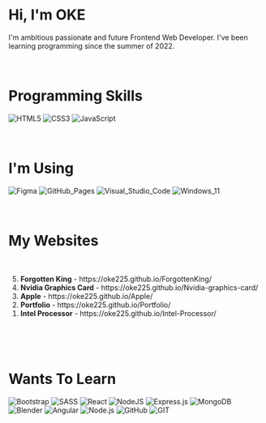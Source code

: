 <h1>Hi, I'm OKE</h1>
I'm ambitious passionate and future Frontend Web Developer. I've been learning programming since the summer of 2022.
<br>
<br>
<br>
<h1>Programming Skills</h1>

![HTML5](https://img.shields.io/badge/html5-%23E34F26.svg?style=for-the-badge&logo=html5&logoColor=white)
![CSS3](https://img.shields.io/badge/css3-%231572B6.svg?style=for-the-badge&logo=css3&logoColor=white)
![JavaScript](https://img.shields.io/badge/javascript-%23323330.svg?style=for-the-badge&logo=javascript&logoColor=%23F7DF1E)
<br>
<br>
<br>
<h1>I'm Using</h1>

![Figma](https://img.shields.io/badge/Figma-F24E1E?style=for-the-badge&logo=figma&logoColor=white)
![GitHub_Pages](https://img.shields.io/badge/GitHub%20Pages-222222?style=for-the-badge&logo=GitHub%20Pages&logoColor=white)
![Visual_Studio_Code](https://img.shields.io/badge/Visual_Studio_Code-0078D4?style=for-the-badge&logo=visual%20studio%20code&logoColor=white)
![Windows_11](https://img.shields.io/badge/Windows_11-0078d4?style=for-the-badge&logo=windows-11&logoColor=white)
<br>
<br>
<br>
<h1>My Websites</h1>
<br>
<ol reversed>    
    <li><b>Forgotten King</b> - https://oke225.github.io/ForgottenKing/</li>
    <li><b>Nvidia Graphics Card</b> - https://oke225.github.io/Nvidia-graphics-card/</li>
    <li><b>Apple</b> - https://oke225.github.io/Apple/</li>
    <li><b>Portfolio</b> - https://oke225.github.io/Portfolio/</li>
    <li><b>Intel Processor</b> - https://oke225.github.io/Intel-Processor/</li>
</ol>
<br>
<br>
<br>
<h1>Wants To Learn</h1>

![Bootstrap](https://img.shields.io/badge/bootstrap-%23563D7C.svg?style=for-the-badge&logo=bootstrap&logoColor=white)
![SASS](https://img.shields.io/badge/SASS-hotpink.svg?style=for-the-badge&logo=SASS&logoColor=white)
![React](https://img.shields.io/badge/react-%2320232a.svg?style=for-the-badge&logo=react&logoColor=%2361DAFB)
![NodeJS](https://img.shields.io/badge/node.js-6DA55F?style=for-the-badge&logo=node.js&logoColor=white)
![Express.js](https://img.shields.io/badge/express.js-%23404d59.svg?style=for-the-badge&logo=express&logoColor=%2361DAFB)
![MongoDB](https://img.shields.io/badge/MongoDB-%234ea94b.svg?style=for-the-badge&logo=mongodb&logoColor=white)
![Blender](https://img.shields.io/badge/blender-%23F5792A.svg?style=for-the-badge&logo=blender&logoColor=white)
![Angular](https://img.shields.io/badge/Angular-DD0031?style=for-the-badge&logo=angular&logoColor=white)
![Node.js](https://img.shields.io/badge/Node.js-339933?style=for-the-badge&logo=nodedotjs&logoColor=white)
![GitHub](https://img.shields.io/badge/GitHub-100000?style=for-the-badge&logo=github&logoColor=white)
![GIT](https://img.shields.io/badge/GIT-E44C30?style=for-the-badge&logo=git&logoColor=white)
